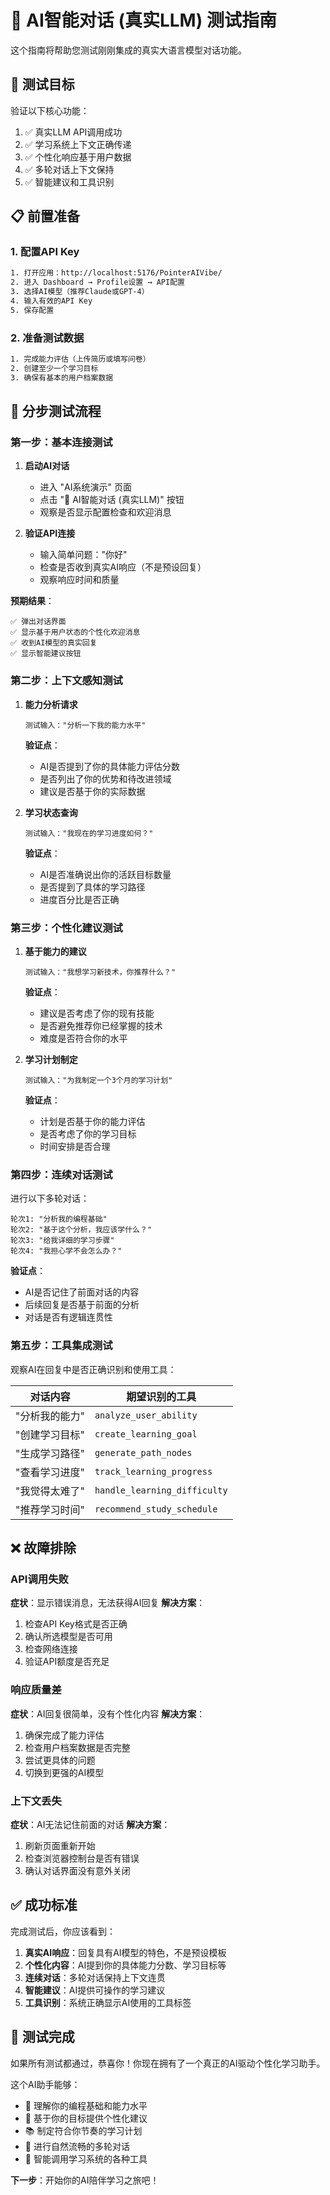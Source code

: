 # 🤖 AI智能对话 (真实LLM) 测试指南

这个指南将帮助您测试刚刚集成的真实大语言模型对话功能。

## 🎯 测试目标

验证以下核心功能：
1. ✅ 真实LLM API调用成功
2. ✅ 学习系统上下文正确传递
3. ✅ 个性化响应基于用户数据
4. ✅ 多轮对话上下文保持
5. ✅ 智能建议和工具识别

## 📋 前置准备

### 1. 配置API Key
```bash
1. 打开应用：http://localhost:5176/PointerAIVibe/
2. 进入 Dashboard → Profile设置 → API配置
3. 选择AI模型（推荐Claude或GPT-4）
4. 输入有效的API Key
5. 保存配置
```

### 2. 准备测试数据
```bash
1. 完成能力评估（上传简历或填写问卷）
2. 创建至少一个学习目标
3. 确保有基本的用户档案数据
```

## 🧪 分步测试流程

### 第一步：基本连接测试

1. **启动AI对话**
   - 进入 "AI系统演示" 页面
   - 点击 "🤖 AI智能对话 (真实LLM)" 按钮
   - 观察是否显示配置检查和欢迎消息

2. **验证API连接**
   - 输入简单问题："你好"
   - 检查是否收到真实AI响应（不是预设回复）
   - 观察响应时间和质量

**预期结果**：
```
✅ 弹出对话界面
✅ 显示基于用户状态的个性化欢迎消息
✅ 收到AI模型的真实回复
✅ 显示智能建议按钮
```

### 第二步：上下文感知测试

1. **能力分析请求**
   ```
   测试输入："分析一下我的能力水平"
   ```
   
   **验证点**：
   - AI是否提到了你的具体能力评估分数
   - 是否列出了你的优势和待改进领域
   - 建议是否基于你的实际数据

2. **学习状态查询**
   ```
   测试输入："我现在的学习进度如何？"
   ```
   
   **验证点**：
   - AI是否准确说出你的活跃目标数量
   - 是否提到了具体的学习路径
   - 进度百分比是否正确

### 第三步：个性化建议测试

1. **基于能力的建议**
   ```
   测试输入："我想学习新技术，你推荐什么？"
   ```
   
   **验证点**：
   - 建议是否考虑了你的现有技能
   - 是否避免推荐你已经掌握的技术
   - 难度是否符合你的水平

2. **学习计划制定**
   ```
   测试输入："为我制定一个3个月的学习计划"
   ```
   
   **验证点**：
   - 计划是否基于你的能力评估
   - 是否考虑了你的学习目标
   - 时间安排是否合理

### 第四步：连续对话测试

进行以下多轮对话：

```
轮次1: "分析我的编程基础"
轮次2: "基于这个分析，我应该学什么？"
轮次3: "给我详细的学习步骤"
轮次4: "我担心学不会怎么办？"
```

**验证点**：
- AI是否记住了前面对话的内容
- 后续回复是否基于前面的分析
- 对话是否有逻辑连贯性

### 第五步：工具集成测试

观察AI在回复中是否正确识别和使用工具：

| 对话内容 | 期望识别的工具 |
|---------|----------------|
| "分析我的能力" | `analyze_user_ability` |
| "创建学习目标" | `create_learning_goal` |
| "生成学习路径" | `generate_path_nodes` |
| "查看学习进度" | `track_learning_progress` |
| "我觉得太难了" | `handle_learning_difficulty` |
| "推荐学习时间" | `recommend_study_schedule` |

## ❌ 故障排除

### API调用失败
**症状**：显示错误消息，无法获得AI回复
**解决方案**：
1. 检查API Key格式是否正确
2. 确认所选模型是否可用
3. 检查网络连接
4. 验证API额度是否充足

### 响应质量差
**症状**：AI回复很简单，没有个性化内容
**解决方案**：
1. 确保完成了能力评估
2. 检查用户档案数据是否完整
3. 尝试更具体的问题
4. 切换到更强的AI模型

### 上下文丢失
**症状**：AI无法记住前面的对话
**解决方案**：
1. 刷新页面重新开始
2. 检查浏览器控制台是否有错误
3. 确认对话界面没有意外关闭

## ✅ 成功标准

完成测试后，你应该看到：

1. **真实AI响应**：回复具有AI模型的特色，不是预设模板
2. **个性化内容**：AI提到你的具体能力分数、学习目标等
3. **连续对话**：多轮对话保持上下文连贯
4. **智能建议**：AI提供可操作的学习建议
5. **工具识别**：系统正确显示AI使用的工具标签

## 🎉 测试完成

如果所有测试都通过，恭喜你！你现在拥有了一个真正的AI驱动个性化学习助手。

这个AI助手能够：
- 🧠 理解你的编程基础和能力水平
- 🎯 基于你的目标提供个性化建议
- 📚 制定符合你节奏的学习计划
- 💬 进行自然流畅的多轮对话
- 🔧 智能调用学习系统的各种工具

**下一步**：开始你的AI陪伴学习之旅吧！ 